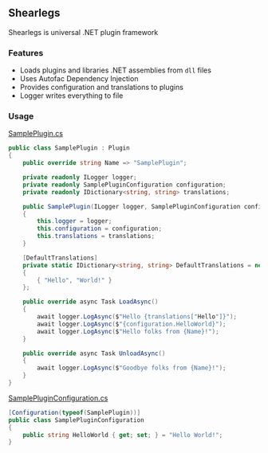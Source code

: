 ## Shearlegs
Shearlegs is universal .NET plugin framework

### Features
* Loads plugins and libraries .NET assemblies from `dll` files
* Uses Autofac Dependency Injection
* Provides configuration and translations to plugins
* Logger writes everything to file


### Usage
[SamplePlugin.cs](samples/SamplePlugin/SamplePlugin.cs)
```cs
public class SamplePlugin : Plugin
{
    public override string Name => "SamplePlugin";

    private readonly ILogger logger;
    private readonly SamplePluginConfiguration configuration;
    private readonly IDictionary<string, string> translations;

    public SamplePlugin(ILogger logger, SamplePluginConfiguration configuration, IDictionary<string, string> translations)
    {
        this.logger = logger;
        this.configuration = configuration;
        this.translations = translations;
    }

    [DefaultTranslations]
    private static IDictionary<string, string> DefaultTranslations = new Dictionary<string, string>()
    {
        { "Hello", "World!" }
    };

    public override async Task LoadAsync()
    {
        await logger.LogAsync($"Hello {translations["Hello"]}");
        await logger.LogAsync($"{configuration.HelloWorld}");
        await logger.LogAsync($"Hello folks from {Name}!");
    }

    public override async Task UnloadAsync()
    {
        await logger.LogAsync($"Goodbye folks from {Name}!");
    }
}
```
[SamplePluginConfiguration.cs](samples/SamplePlugin/SamplePluginConfiguration.cs)
```cs
[Configuration(typeof(SamplePlugin))]
public class SamplePluginConfiguration
{
    public string HelloWorld { get; set; } = "Hello World!";
}
```
